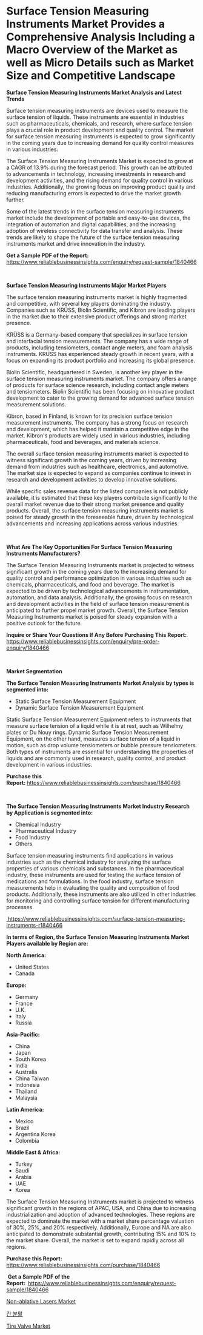 <p><h1>Surface Tension Measuring Instruments Market Provides a Comprehensive Analysis Including a Macro Overview of the Market as well as Micro Details such as Market Size and Competitive Landscape</h1></p><p><strong>Surface Tension Measuring Instruments Market Analysis and Latest Trends</strong></p>
<p><p>Surface tension measuring instruments are devices used to measure the surface tension of liquids. These instruments are essential in industries such as pharmaceuticals, chemicals, and research, where surface tension plays a crucial role in product development and quality control. The market for surface tension measuring instruments is expected to grow significantly in the coming years due to increasing demand for quality control measures in various industries.</p><p>The Surface Tension Measuring Instruments Market is expected to grow at a CAGR of 13.9% during the forecast period. This growth can be attributed to advancements in technology, increasing investments in research and development activities, and the rising demand for quality control in various industries. Additionally, the growing focus on improving product quality and reducing manufacturing errors is expected to drive the market growth further.</p><p>Some of the latest trends in the surface tension measuring instruments market include the development of portable and easy-to-use devices, the integration of automation and digital capabilities, and the increasing adoption of wireless connectivity for data transfer and analysis. These trends are likely to shape the future of the surface tension measuring instruments market and drive innovation in the industry.</p></p>
<p><strong>Get a Sample PDF of the Report:&nbsp;</strong> <a href="https://www.reliablebusinessinsights.com/enquiry/request-sample/1840466">https://www.reliablebusinessinsights.com/enquiry/request-sample/1840466</a></p>
<p>&nbsp;</p>
<p><strong>Surface Tension Measuring Instruments Major Market Players</strong></p>
<p><p>The surface tension measuring instruments market is highly fragmented and competitive, with several key players dominating the industry. Companies such as KRÜSS, Biolin Scientific, and Kibron are leading players in the market due to their extensive product offerings and strong market presence.</p><p>KRÜSS is a Germany-based company that specializes in surface tension and interfacial tension measurements. The company has a wide range of products, including tensiometers, contact angle meters, and foam analysis instruments. KRÜSS has experienced steady growth in recent years, with a focus on expanding its product portfolio and increasing its global presence.</p><p>Biolin Scientific, headquartered in Sweden, is another key player in the surface tension measuring instruments market. The company offers a range of products for surface science research, including contact angle meters and tensiometers. Biolin Scientific has been focusing on innovative product development to cater to the growing demand for advanced surface tension measurement solutions.</p><p>Kibron, based in Finland, is known for its precision surface tension measurement instruments. The company has a strong focus on research and development, which has helped it maintain a competitive edge in the market. Kibron's products are widely used in various industries, including pharmaceuticals, food and beverages, and materials science.</p><p>The overall surface tension measuring instruments market is expected to witness significant growth in the coming years, driven by increasing demand from industries such as healthcare, electronics, and automotive. The market size is expected to expand as companies continue to invest in research and development activities to develop innovative solutions.</p><p>While specific sales revenue data for the listed companies is not publicly available, it is estimated that these key players contribute significantly to the overall market revenue due to their strong market presence and quality products. Overall, the surface tension measuring instruments market is poised for steady growth in the foreseeable future, driven by technological advancements and increasing applications across various industries.</p></p>
<p>&nbsp;</p>
<p><strong>What Are The Key Opportunities For Surface Tension Measuring Instruments Manufacturers?</strong></p>
<p><p>The Surface Tension Measuring Instruments market is projected to witness significant growth in the coming years due to the increasing demand for quality control and performance optimization in various industries such as chemicals, pharmaceuticals, and food and beverage. The market is expected to be driven by technological advancements in instrumentation, automation, and data analysis. Additionally, the growing focus on research and development activities in the field of surface tension measurement is anticipated to further propel market growth. Overall, the Surface Tension Measuring Instruments market is poised for steady expansion with a positive outlook for the future.</p></p>
<p><strong>Inquire or Share Your Questions If Any Before Purchasing This Report:</strong> <a href="https://www.reliablebusinessinsights.com/enquiry/pre-order-enquiry/1840466">https://www.reliablebusinessinsights.com/enquiry/pre-order-enquiry/1840466</a></p>
<p>&nbsp;</p>
<p><strong>Market Segmentation</strong></p>
<p><strong>The Surface Tension Measuring Instruments Market Analysis by types is segmented into:</strong></p>
<p><ul><li>Static Surface Tension Measurement Equipment</li><li>Dynamic Surface Tension Measurement Equipment</li></ul></p>
<p><p>Static Surface Tension Measurement Equipment refers to instruments that measure surface tension of a liquid while it is at rest, such as Wilhelmy plates or Du Nouy rings. Dynamic Surface Tension Measurement Equipment, on the other hand, measures surface tension of a liquid in motion, such as drop volume tensiometers or bubble pressure tensiometers. Both types of instruments are essential for understanding the properties of liquids and are commonly used in research, quality control, and product development in various industries.</p></p>
<p><strong>Purchase this Report:&nbsp;</strong><a href="https://www.reliablebusinessinsights.com/purchase/1840466">https://www.reliablebusinessinsights.com/purchase/1840466</a></p>
<p>&nbsp;</p>
<p><strong>The Surface Tension Measuring Instruments Market Industry Research by Application is segmented into:</strong></p>
<p><ul><li>Chemical Industry</li><li>Pharmaceutical Industry</li><li>Food Industry</li><li>Others</li></ul></p>
<p><p>Surface tension measuring instruments find applications in various industries such as the chemical industry for analyzing the surface properties of various chemicals and substances. In the pharmaceutical industry, these instruments are used for testing the surface tension of medications and formulations. In the food industry, surface tension measurements help in evaluating the quality and composition of food products. Additionally, these instruments are also utilized in other industries for monitoring and controlling surface tension for different manufacturing processes.</p></p>
<p><a href="https://www.reliablebusinessinsights.com/surface-tension-measuring-instruments-r1840466">&nbsp;https://www.reliablebusinessinsights.com/surface-tension-measuring-instruments-r1840466</a></p>
<p><strong>In terms of Region, the Surface Tension Measuring Instruments Market Players available by Region are:</strong></p>
<p>
    <p> <strong> North America: </strong>
        <ul>
            <li>United States</li>
            <li>Canada</li>
        </ul>
        </p> 
    <p> <strong> Europe: </strong>
        <ul>
            <li>Germany</li>
            <li>France</li>
            <li>U.K.</li>
            <li>Italy</li>
            <li>Russia</li>
        </ul>
        </p> 
    <p> <strong> Asia-Pacific: </strong>
        <ul>
            <li>China</li>
            <li>Japan</li>
            <li>South Korea</li>
            <li>India</li>
            <li>Australia</li>
            <li>China Taiwan</li>
            <li>Indonesia</li>
            <li>Thailand</li>
            <li>Malaysia</li>
        </ul>
        </p> 
    <p> <strong> Latin America: </strong>
        <ul>
            <li>Mexico</li>
            <li>Brazil</li>
            <li>Argentina Korea</li>
            <li>Colombia</li>
        </ul>
        </p> 
    <p> <strong> Middle East & Africa: </strong>
        <ul>
            <li>Turkey</li>
            <li>Saudi</li>
            <li>Arabia</li>
            <li>UAE</li>
            <li>Korea</li>
        </ul>
    </p>
    </p>
<p><p>The Surface Tension Measuring Instruments market is projected to witness significant growth in the regions of APAC, USA, and China due to increasing industrialization and adoption of advanced technologies. These regions are expected to dominate the market with a market share percentage valuation of 30%, 25%, and 20% respectively. Additionally, Europe and NA are also anticipated to demonstrate substantial growth, contributing 15% and 10% to the market share. Overall, the market is set to expand rapidly across all regions.</p></p>
<p><strong>Purchase this Report: </strong><a href="https://www.reliablebusinessinsights.com/purchase/1840466">https://www.reliablebusinessinsights.com/purchase/1840466</a></p>
<p>&nbsp;<strong>Get a Sample PDF of the Report:&nbsp;&nbsp;</strong><a href="https://www.reliablebusinessinsights.com/enquiry/request-sample/1840466">https://www.reliablebusinessinsights.com/enquiry/request-sample/1840466</a></p>
<p><strong></strong></p>
<p><p><a href="https://view.publitas.com/reportprime-1/non-ablative-lasers-market-a-global-and-regional-analysis-focus-on-region-country-level-analysis-and-competitive-landscape/">Non-ablative Lasers Market</a></p><p><a href="https://github.com/bunxhcci35271755/Market-Research-Report-List-2/blob/main/6342809176433.md">간 분말</a></p><p><a href="https://github.com/jahid123ahm/Market-Research-Report-List-1/blob/main/tire-valve-market.md">Tire Valve Market</a></p></p>